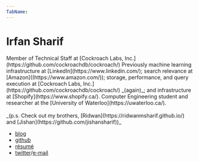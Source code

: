 ```yaml
---
TabName:
---
```


# Irfan Sharif

<tag>
  Member of Technical Staff at [Cockroach Labs, Inc.](https://github.com/cockroachdb/cockroach/)
  Previously machine learning infrastructure at [LinkedIn](https://www.linkedin.com/);
  search relevance at [Amazon]((https://www.amazon.com/)); storage, performance, and query
  execution at [Cockroach Labs, Inc.](https://github.com/cockroachdb/cockroach/) _(again)_;
  and infrastructure at [Shopify](https://www.shopify.ca/). Computer Engineering
  student and researcher at the [University of Waterloo](https://uwaterloo.ca/).
  </br></br>
  _(p.s. Check out my brothers, [Ridwan](https://ridwanmsharif.github.io/) and [Jishan](https://github.com/jishansharif))_
</tag>

- [blog](/blog)
- [github](http://github.com/irfansharif)
- [résumé](resume.pdf)
- [twitter](https://twitter.com/irfansharifm)/[e-mail](mailto:irfan@irfansharif.io)
